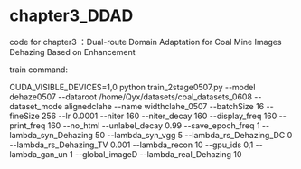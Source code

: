 # chapter3_DDAD
code for chapter3 ：Dual-route Domain Adaptation for Coal Mine Images Dehazing Based on Enhancement


train command: 

CUDA_VISIBLE_DEVICES=1,0 python train_2stage0507.py --model  dehaze0507 --dataroot  /home/Qyx/datasets/coal_datasets_0608   --dataset_mode  alignedclahe  --name widthclahe_0507  --batchSize 16   --fineSize 256     --lr 0.0001   --niter 160 --niter_decay 160  --display_freq 160 --print_freq 160  --no_html  --unlabel_decay 0.99 --save_epoch_freq 1   --lambda_syn_Dehazing  50    --lambda_syn_vgg 5  --lambda_rs_Dehazing_DC 0 --lambda_rs_Dehazing_TV  0.001 --lambda_recon 10   --gpu_ids 0,1   --lambda_gan_un 1    --global_imageD  --lambda_real_Dehazing 10 

